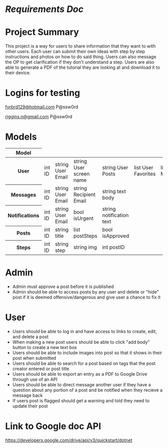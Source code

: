 # <i>Requirements Doc</i>

# Project Summary
This project is a way for users to share information that they want to with other users. Each user can submit their own ideas with step by step instructions and photos on how to do said thing. Users can also message the OP to get clarification if they don't understand a step. Users are also able to generate a PDF of the tutorial they are looking at and download it to their device.

# Logins for testing
fyrbrd129@hotmail.com P@ssw0rd

riggins.n@gmail.com P@ssw0rd

# Models
<table class="table">
  <thead>
    <tr>
      <th scope="col">Model</th>
    </tr>
  </thead>
  <tbody>
    <tr>
      <th scope="row">User</th>
      <td>int ID</td>
      <td>string User Email</td>
      <td>string User screen name</td>
      <td>string User Posts</td>
      <td>list User Favorites </td>
      <td>list User Messages </td>
      <td>list User Notifications </td>
    </tr>
    <tr>
      <th scope="row">Messages</th>
      <td>int ID</td>
      <td>string User Email</td>
      <td>string Recipient Email</td>
      <td>string text body</td>   
    </tr>
    <tr>
      <th scope="row">Notifications</th>
      <td>int ID</td>
      <td>string User Email</td>
      <td>bool isUrgent</td>  
      <td>string notification text</td>
    </tr>    
       <tr>
      <th scope="row">Posts</th>
      <td>int ID</td>
      <td>string title</td>
      <td>list postSteps</td>  
      <td>bool isApproved</td>
    </tr>  
      <tr>
      <th scope="row">Steps</th>
      <td>int ID</td>
      <td>string step</td>
      <td>string img</td>  
      <td>int postID</td>
    </tr>  
  </tbody>
</table>

# Admin
<ul>
    <li>Admin must approve a post before it is published</li>
    <li>Admin should be able to access posts by any user and delete or "hide" post if it is deemed offensive/dangerous and give user a chance to fix it</li>
</ul>

# User
<ul>
    <li>Users should be able to log in and have access to links to create, edit, and delete a post</li>
    <li>When making a new post users should be able to click "add body" button to create a new text box</li>
    <li>Users should be able to include images into post so that it shows in their post when submitted</li>
    <li>Users should be able to search for a post based on tags that the post creator entered or post title</li>
    <li>Users should be able to export an entry as a PDF to Google Drive through use of an API</li>
    <li>Users should be able to direct message another user if they have a question about any portion of a post and be notified when they recieve a message back</li>
    <li>If users post is flagged should get a warning and told they need to update their post</li>
</ul>

# Link to Google doc API
https://developers.google.com/drive/api/v3/quickstart/dotnet
